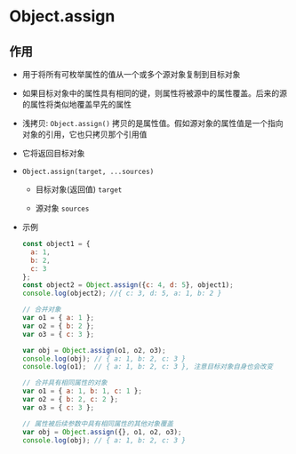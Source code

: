 # Object.assign

## 作用

  - 用于将所有可枚举属性的值从一个或多个源对象复制到目标对象

  - 如果目标对象中的属性具有相同的键，则属性将被源中的属性覆盖。后来的源的属性将类似地覆盖早先的属性

  - 浅拷贝: `Object.assign()` 拷贝的是属性值。假如源对象的属性值是一个指向对象的引用，它也只拷贝那个引用值

  - 它将返回目标对象

  - `Object.assign(target, ...sources)`

      - 目标对象(返回值) `target`

      - 源对象 `sources`

  - 示例

    ```js
    const object1 = {
      a: 1,
      b: 2,
      c: 3
    };
    const object2 = Object.assign({c: 4, d: 5}, object1);
    console.log(object2); //{ c: 3, d: 5, a: 1, b: 2 }
    ```

    ```js
    // 合并对象
    var o1 = { a: 1 };
    var o2 = { b: 2 };
    var o3 = { c: 3 };

    var obj = Object.assign(o1, o2, o3);
    console.log(obj); // { a: 1, b: 2, c: 3 }
    console.log(o1);  // { a: 1, b: 2, c: 3 }, 注意目标对象自身也会改变
    ```

    ```js
    // 合并具有相同属性的对象
    var o1 = { a: 1, b: 1, c: 1 };
    var o2 = { b: 2, c: 2 };
    var o3 = { c: 3 };

    // 属性被后续参数中具有相同属性的其他对象覆盖
    var obj = Object.assign({}, o1, o2, o3);
    console.log(obj); // { a: 1, b: 2, c: 3 }
    ```

